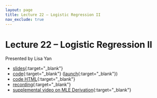 ```yaml
---
layout: page
title: Lecture 22 – Logistic Regression II
nav_exclude: true
---
```


# Lecture 22 – Logistic Regression II

Presented by Lisa Yan

<!-- Content by Suraj Rampure, Josh Hug, Joseph Gonzalez, Ani Adhikari -->

- [slides](https://docs.google.com/presentation/d/1YsxPERhul760_0TrLhawljbWWqDbtIp5tUm05irfkmw/edit#slide=id.g12444cd4007_0_2780){:target="_blank"}
- [code](https://github.com/DS-100/sp22/blob/main/lec/lec22/lec22.ipynb){:target="_blank"} ([launch](https://data100.datahub.berkeley.edu/hub/user-redirect/git-sync?repo=https://github.com/DS-100/sp22&subPath=lec/lec22/){:target="_blank"})
- [code HTML](../../resources/assets/lectures/lec22/lec22.html){:target="_blank"}
- [recording](https://youtu.be/pN8a-jcEIRE){:target="_blank"}
- [supplemental video on MLE Derivation](https://youtu.be/jwXbZ6QnQmA){:target="_blank"}

<!--
A reminder – the right column of the table below contains _Quick Checks_. These are **not** required but suggested to help you check your understanding.

<table>
<colgroup>
<col style="width: 25%" />
<col style="width: 25%" />
<col style="width: 25%" />
</colgroup>
<thead>
<tr class="header">
<th></th>
<th>Video</th>
<th>Quick Check</th>
</tr>
</thead>
<tbody>
<tr>
<td><strong>22.0</strong> <br />Logistics</td>
<td><iframe width="300" height="" src="https://youtube.com/embed/eCQejWU0laM" frameborder="0" allow="accelerometer; autoplay; encrypted-media; gyroscope; picture-in-picture" allowfullscreen=""></iframe></td>
<td></td>
</tr>
<tr>
<td><strong>22.1</strong> <br />Classification, and a brief overview of the machine learning taxonomy.</td>
<td><iframe width="300" height="" src="https://youtube.com/embed/n24YOheURw0" frameborder="0" allow="accelerometer; autoplay; encrypted-media; gyroscope; picture-in-picture" allowfullscreen=""></iframe></td>
<td><a href="https://forms.gle/uQ9tsyLumzqGPdE48" target="\_blank">22.1</a></td>
</tr>
<tr>
<td><strong>22.2</strong> <br />Pitfalls of using least squares to model probabilities. Creating a graph of averages to motivate the logistic regression model.</td>
<td><iframe width="300" height="" src="https://youtube.com/embed/5tO27qVS3zA" frameborder="0" allow="accelerometer; autoplay; encrypted-media; gyroscope; picture-in-picture" allowfullscreen=""></iframe></td>
<td><a href="https://forms.gle/XgpXUbUjTjZYrftp7" target="\_blank">22.2</a></td>
</tr>
<tr>
<td><strong>22.3</strong> <br />Deriving the logistic regression model from the assumption that the log-odds of the probability of belonging to class 1 is linear.</td>
<td><iframe width="300" height="" src="https://youtube.com/embed/RPeLrOS3FjA" frameborder="0" allow="accelerometer; autoplay; encrypted-media; gyroscope; picture-in-picture" allowfullscreen=""></iframe></td>
<td><a href="https://forms.gle/AmG3WPFnvdUGkDN19" target="\_blank">22.3</a></td>
</tr>
<tr>
<td><strong>22.4</strong> <br />Formalizing the logistic regression model. Exploring properties of the logistic function. Interpreting the model coefficients.</td>
<td><iframe width="300" height="" src="https://youtube.com/embed/A-mD0g3cXBo" frameborder="0" allow="accelerometer; autoplay; encrypted-media; gyroscope; picture-in-picture" allowfullscreen=""></iframe></td>
<td><a href="https://forms.gle/LDMNoNFXzgsrcz899" target="\_blank">22.4</a></td>
</tr>
<tr>
<td><strong>22.5</strong> <br />Discussing the pitfalls of using squared loss with logistic regression.</td>
<td><iframe width="300" height="" src="https://youtube.com/embed/NmxwIgbMhgc" frameborder="0" allow="accelerometer; autoplay; encrypted-media; gyroscope; picture-in-picture" allowfullscreen=""></iframe></td>
<td><a href="https://forms.gle/iQ1VqcQE7JK6571H6" target="\_blank">22.5</a></td>
</tr>
<tr>
<td><strong>22.6</strong> <br />Introducing cross-entropy loss, as a better alternative to squared loss for logistic regression.</td>
<td><iframe width="300" height="" src="https://youtube.com/embed/zFXrM6Lmlxk" frameborder="0" allow="accelerometer; autoplay; encrypted-media; gyroscope; picture-in-picture" allowfullscreen=""></iframe></td>
<td><a href="https://forms.gle/TWDmw5mdsXcTuCUB8" target="\_blank">22.6</a></td>
</tr>
<tr>
<td><strong>22.7</strong> <br />Using maximum likelihood estimation to arrive at cross-entropy loss.</td>
<td><iframe width="300" height="" src="https://youtube.com/embed/3wqXRQzJBpE" frameborder="0" allow="accelerometer; autoplay; encrypted-media; gyroscope; picture-in-picture" allowfullscreen=""></iframe></td>
<td><a href="https://forms.gle/mazXNXSmzjHLLG8a8" target="\_blank">22.7</a></td>
</tr>
<tr>
<td><strong>22.8</strong> <br />Demo of using scikit-learn to fit a logistic regression model. An overview of what's coming next.</td>
<td><iframe width="300" height="" src="https://youtube.com/embed/PWm1KYNFkSM" frameborder="0" allow="accelerometer; autoplay; encrypted-media; gyroscope; picture-in-picture" allowfullscreen=""></iframe></td>
<td><a href="https://forms.gle/g9cdfbRHEswLPCiW8" target="\_blank">22.8</a></td>
</tr>
</tbody></table>
-->
